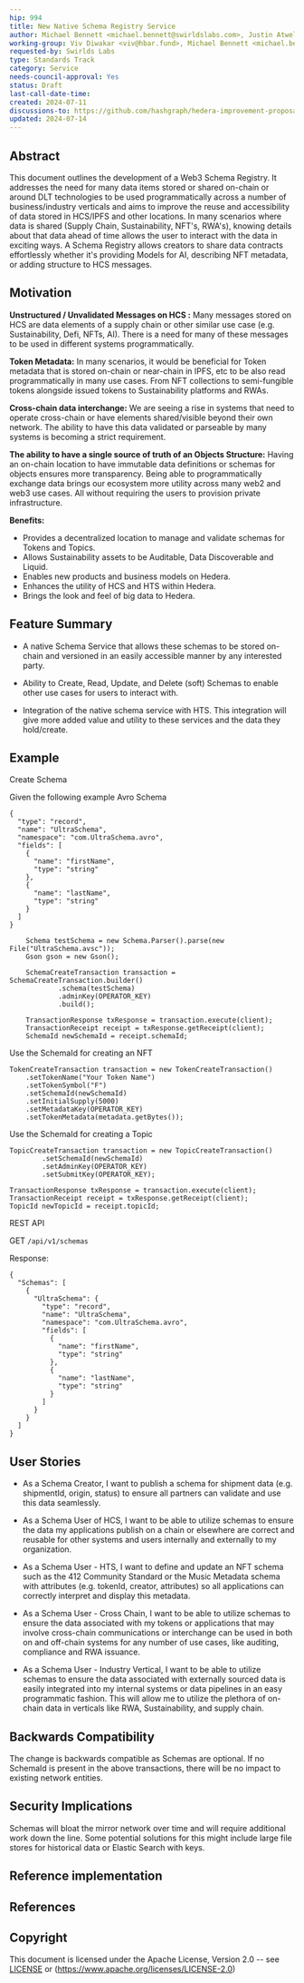 ```yaml
---
hip: 994
title: New Native Schema Registry Service
author: Michael Bennett <michael.bennett@swirldslabs.com>, Justin Atwell <justin.atwell@swirldslabs.com>
working-group: Viv Diwakar <viv@hbar.fund>, Michael Bennett <michael.bennett@swirldslabs.com>, Ty (Patches) <ty@swirldslabs.com>, Justin Atwell <@justin-atwell>, Cyndy Montgomery <montgomery@tolam.io>, May Chan <may@hashpack.app>
requested-by: Swirlds Labs
type: Standards Track
category: Service
needs-council-approval: Yes
status: Draft
last-call-date-time: 
created: 2024-07-11
discussions-to: https://github.com/hashgraph/hedera-improvement-proposal/pull/1009
updated: 2024-07-14
---
```


## Abstract

This document outlines the development of a Web3 Schema Registry. It addresses the need for many data items stored or shared on-chain or around DLT technologies to be used programmatically across a number of business/industry verticals and aims to improve the reuse and accessibility of data stored in HCS/IPFS and other locations. In many scenarios where data is shared (Supply Chain, Sustainability, NFT's, RWA's), knowing details about that data ahead of time allows the user to interact with the data in exciting ways. A Schema Registry allows creators to share data contracts effortlessly whether it's providing Models for AI, describing NFT metadata, or adding structure to HCS messages.

## Motivation

**Unstructured / Unvalidated Messages on HCS :** Many messages stored on HCS are data elements of a supply chain or other similar use case (e.g. Sustainability, Defi, NFTs, AI). There is a need for many of these messages to be used in different systems programmatically.

**Token Metadata:** In many scenarios, it would be beneficial for Token metadata that is stored on-chain or near-chain in IPFS, etc to be also read programmatically in many use cases. From NFT collections to semi-fungible tokens alongside issued tokens to Sustainability platforms and RWAs.

**Cross-chain data interchange:** We are seeing a rise in systems that need to operate cross-chain or have elements shared/visible beyond their own network. The ability to have this data validated or parseable by many systems is becoming a strict requirement.

**The ability to have a single source of truth of an Objects Structure:** Having an on-chain location to have immutable data definitions or schemas for objects ensures more transparency. Being able to programmatically exchange data brings our ecosystem more utility across many web2 and web3 use cases. All without requiring the users to provision private infrastructure.

**Benefits:**

* Provides a decentralized location to manage and validate schemas for Tokens and Topics.
* Allows Sustainability assets to be Auditable, Data Discoverable and Liquid.
* Enables new products and business models on Hedera.
* Enhances the utility of HCS and HTS within Hedera.
* Brings the look and feel of big data to Hedera.

## Feature Summary

* A native Schema Service that allows these schemas to be stored on-chain and versioned in an easily accessible manner by any interested party.

* Ability to Create, Read, Update, and Delete (soft) Schemas to enable other use cases for users to interact with.

* Integration of the native schema service with HTS. This integration will give more added value and utility to these services and the data they hold/create.

## Example
Create Schema

Given the following example Avro Schema
```
{
  "type": "record",
  "name": "UltraSchema",
  "namespace": "com.UltraSchema.avro",
  "fields": [
    {
      "name": "firstName",
      "type": "string"
    },
    {
      "name": "lastName",
      "type": "string"
    }
  ]
}
```

```
    Schema testSchema = new Schema.Parser().parse(new File("UltraSchema.avsc"));
    Gson gson = new Gson();

    SchemaCreateTransaction transaction = SchemaCreateTransaction.builder()
            .schema(testSchema)
            .adminKey(OPERATOR_KEY)
            .build();

    TransactionResponse txResponse = transaction.execute(client);
    TransactionReceipt receipt = txResponse.getReceipt(client);
    SchemaId newSchemaId = receipt.schemaId;
```

Use the SchemaId for creating an NFT

```       
TokenCreateTransaction transaction = new TokenCreateTransaction()
    .setTokenName("Your Token Name")
    .setTokenSymbol("F")
    .setSchemaId(newSchemaId)
    .setInitialSupply(5000)
    .setMetadataKey(OPERATOR_KEY)
    .setTokenMetadata(metadata.getBytes());
```

Use the SchemaId for creating a Topic

```       
TopicCreateTransaction transaction = new TopicCreateTransaction()
        .setSchemaId(newSchemaId)
        .setAdminKey(OPERATOR_KEY)
        .setSubmitKey(OPERATOR_KEY);

TransactionResponse txResponse = transaction.execute(client);
TransactionReceipt receipt = txResponse.getReceipt(client);
TopicId newTopicId = receipt.topicId;
```

REST API

GET `/api/v1/schemas`

Response:

```
{
  "Schemas": [
    {
      "UltraSchema": {
        "type": "record",
        "name": "UltraSchema",
        "namespace": "com.UltraSchema.avro",
        "fields": [
          {
            "name": "firstName",
            "type": "string"
          },
          {
            "name": "lastName",
            "type": "string"
          }
        ]
      }
    }
  ]
}
```

## User Stories

* As a Schema Creator, I want to publish a schema for shipment data (e.g. shipmentId, origin, status) to ensure all partners can validate and use this data seamlessly.

* As a Schema User of HCS, I want to be able to utilize schemas to ensure the data my applications publish on a chain or elsewhere are correct and reusable for other systems and users internally and externally to my organization.

* As a Schema User - HTS, I want to define and update an NFT schema such as the 412 Community Standard or the Music Metadata schema with attributes (e.g. tokenId, creator, attributes) so all applications can correctly interpret and display this metadata.

* As a Schema User - Cross Chain, I want to be able to utilize schemas to ensure the data associated with my tokens or applications that may involve cross-chain communications or interchange can be used in both on and off-chain systems for any number of use cases, like auditing, compliance and RWA issuance.

* As a Schema User - Industry Vertical, I want to be able to utilize schemas to ensure the data associated with externally sourced data is easily integrated into my internal systems or data pipelines in an easy programmatic fashion. This will allow me to utilize the plethora of on-chain data in verticals like RWA, Sustainability, and supply chain.

## Backwards Compatibility

The change is backwards compatible as Schemas are optional. If no SchemaId is present in the above transactions, there will be no impact to existing network entities.

## Security Implications

Schemas will bloat the mirror network over time and will require additional work down the line. Some potential solutions for this might include large file stores for historical data or Elastic Search with keys.

## Reference implementation



## References

## Copyright
This document is licensed under the Apache License, Version 2.0 -- see [LICENSE](../LICENSE) or (https://www.apache.org/licenses/LICENSE-2.0)
